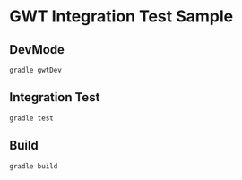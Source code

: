 # GWT Integration Test Sample

## DevMode
```
gradle gwtDev
```

## Integration Test
```
gradle test
```

## Build
```
gradle build
```